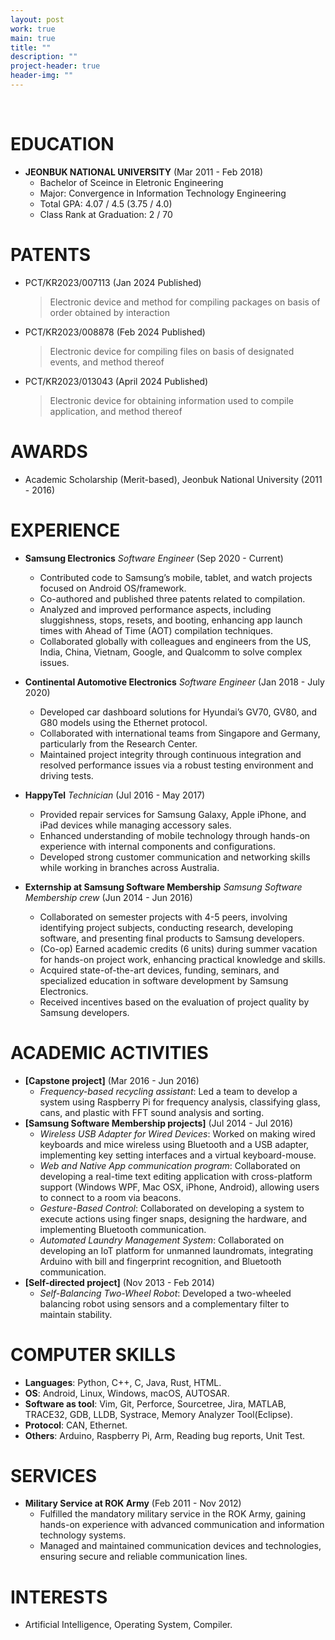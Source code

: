 ```yaml
---
layout: post
work: true
main: true
title: ""
description: ""
project-header: true
header-img: ""
---
```



&nbsp;
# EDUCATION

- __JEONBUK NATIONAL UNIVERSITY__ (Mar 2011 - Feb 2018)
  - Bachelor of Sceince in Eletronic Engineering
  - Major: Convergence in Information Technology Engineering
  - Total GPA: 4.07 / 4.5 (3.75 / 4.0)
  - Class Rank at Graduation: 2 / 70


# PATENTS
- PCT/KR2023/007113 (Jan 2024 Published)
  > Electronic device and method for compiling packages on basis of order obtained by interaction
- PCT/KR2023/008878 (Feb 2024 Published)
  > Electronic device for compiling files on basis of designated events, and method thereof
- PCT/KR2023/013043 (April 2024 Published)
  > Electronic device for obtaining information used to compile application, and method thereof

# AWARDS
* Academic Scholarship (Merit-based), Jeonbuk National University  (2011 - 2016)

# EXPERIENCE
- __Samsung Electronics__ _Software Engineer_ (Sep 2020 - Current)
  - Contributed code to Samsung’s mobile, tablet, and watch projects focused on Android OS/framework.
  - Co-authored and published three patents related to compilation.
  - Analyzed and improved performance aspects, including sluggishness, stops, resets, and booting, enhancing app launch times with Ahead of Time (AOT) compilation techniques.
  - Collaborated globally with colleagues and engineers from the US, India, China, Vietnam, Google, and Qualcomm to solve complex issues.

- __Continental Automotive Electronics__ _Software Engineer_ (Jan 2018 - July 2020)
  - Developed car dashboard solutions for Hyundai’s GV70, GV80, and G80 models
  using the Ethernet protocol.
  - Collaborated with international teams from Singapore and Germany, particularly
  from the Research Center.
  - Maintained project integrity through continuous integration and resolved performance issues via a robust testing environment and driving tests.

- __HappyTel__ _Technician_ (Jul 2016 - May 2017)
  - Provided repair services for Samsung Galaxy, Apple iPhone, and iPad devices while managing accessory sales.
  - Enhanced understanding of mobile technology through hands-on experience with internal components and configurations.
  - Developed strong customer communication and networking skills while working in branches across Australia.

- __Externship at Samsung Software Membership__ _Samsung Software Membership crew_ (Jun 2014 - Jun 2016)
  - Collaborated on semester projects with 4-5 peers, involving identifying project subjects, conducting research, developing software, and presenting final products to Samsung developers.
  - (Co-op) Earned academic credits (6 units) during summer vacation for hands-on project work, enhancing practical knowledge and skills.
  - Acquired state-of-the-art devices, funding, seminars, and specialized education in software development by Samsung Electronics.
  - Received incentives based on the evaluation of project quality by Samsung developers.

# ACADEMIC ACTIVITIES
- __[Capstone project]__ (Mar 2016 - Jun 2016)
  - _Frequency-based recycling assistant_: Led a team to develop a system using Raspberry Pi for frequency analysis, classifying glass, cans, and plastic with FFT sound analysis and sorting.
- __[Samsung Software Membership projects]__ (Jul 2014 - Jul 2016)
  - _Wireless USB Adapter for Wired Devices_: Worked on making wired keyboards and mice wireless using Bluetooth and a USB adapter, implementing key setting interfaces and a virtual keyboard-mouse.
  - _Web and Native App communication program_: Collaborated on developing a real-time text editing application with cross-platform support (Windows WPF, Mac OSX, iPhone, Android), allowing users to connect to a room via beacons.
  - _Gesture-Based Control_: Collaborated on developing a system to execute actions using finger snaps, designing the hardware, and implementing Bluetooth communication.
  - _Automated Laundry Management System_: Collaborated on developing an IoT platform for unmanned laundromats, integrating Arduino with bill and fingerprint recognition, and Bluetooth communication.
- __[Self-directed project]__ (Nov 2013 - Feb 2014)
  - _Self-Balancing Two-Wheel Robot_: Developed a two-wheeled balancing robot using sensors and a complementary filter to maintain stability.

# COMPUTER SKILLS
- __Languages__: Python, C++, C, Java, Rust, HTML.
- __OS__: Android, Linux, Windows, macOS, AUTOSAR.
- __Software as tool__: Vim, Git, Perforce, Sourcetree, Jira, MATLAB, TRACE32, GDB, LLDB, Systrace, Memory Analyzer Tool(Eclipse).
- __Protocol__: CAN, Ethernet.
- __Others__: Arduino, Raspberry Pi, Arm, Reading bug reports, Unit Test.

# SERVICES
- __Military Service at ROK Army__ (Feb 2011 - Nov 2012)
  - Fulfilled the mandatory military service in the ROK Army, gaining hands-on experience with advanced communication and information technology systems.
  - Managed and maintained communication devices and technologies, ensuring secure and reliable communication lines.

# INTERESTS
- Artificial Intelligence, Operating System, Compiler.